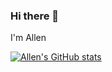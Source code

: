 ### Hi there 👋

I'm Allen

[![Allen's GitHub stats](https://github-readme-stats.vercel.app/api?username=AL1L)](https://github.com/anuraghazra/github-readme-stats)

<!--
**AL1L/AL1L** is a ✨ _special_ ✨ repository because its `README.md` (this file) appears on your GitHub profile.

Here are some ideas to get you started:

- 🔭 I’m currently working on ...
- 🌱 I’m currently learning ...
- 👯 I’m looking to collaborate on ...
- 🤔 I’m looking for help with ...
- 💬 Ask me about ...
- 📫 How to reach me: ...
- 😄 Pronouns: ...
- ⚡ Fun fact: ...
-->
